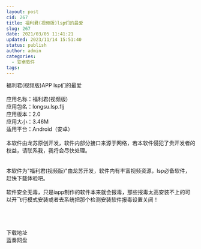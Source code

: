 ```yaml
---
layout: post
cid: 267
title: 福利君(视频版)lsp们的最爱
slug: 267
date: 2021/03/05 11:41:21
updated: 2023/11/14 15:51:40
status: publish
author: admin
categories: 
  - 安卓软件
tags: 
---
```



<div alt="潮男心博客 www.cnx0.com">
	福利君(视频版)APP lsp们的最爱<br />
<br />
应用名称：福利君(视频版)<br />
应用包名：longsu.lsp.flj<br />
应用版本：2.0<br />
应用大小：3.46M<br />
适用平台：Android（安卓）<br />
<br />
本软件由龙苏原创开发，软件内部分接口来源于网络，若本软件侵犯了贵开发者的权益，请联系我，我将会尽快处理。<br />
<br />
<br />
本软件为"福利君(视频版)"由龙苏开发，软件内有丰富视频资源，lsp必备软件，赶快下载体验吧。<br />
<br />
软件安全无毒，只是iapp制作的软件本来就会报毒，那些报毒太高安装不上的可以开飞行模式安装或者去系统把那个检测安装软件报毒设置关闭！<br />
<br />
<br />
<br />
	<div style="white-space:nowrap;">
		<br />
	</div>
	<div class="Fengdown_tit">
		<i class="ico"></i>下载地址
	</div>
<span onclick="window.open('https://gdls6.lanzous.com/i91pplb0cva');" class="Fengdown"><i class="ico"></i><i class="line"></i>蓝奏网盘</span> 
</div>